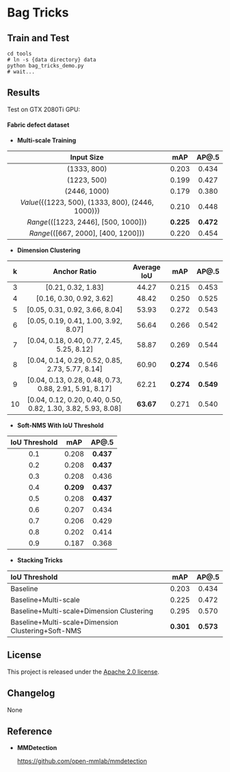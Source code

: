 # Bag Tricks

## Train and Test

    cd tools
    # ln -s {data directory} data 
    python bag_tricks_demo.py
    # wait...

## Results

Test on GTX 2080Ti GPU: 

#### **Fabric defect dataset**

- **Multi-scale Training**

|Input Size            | mAP    | AP@.5   | 
|:------------:|:--------:|:--------:|
|(1333, 800)                         |  0.203 | 0.434 | 
|(1223, 500)                         |  0.199 | 0.427 | 
|(2446, 1000)                        |  0.179 | 0.380 | 
|*Value*({(1223, 500), (1333, 800), (2446, 1000)})| 0.210 | 0.448 |
|*Range*(([1223, 2446], [500, 1000]))| **0.225** | **0.472** |
|*Range*(([667, 2000], [400, 1200]))| 0.220 | 0.454 |

<!-- 
|*Value*({(1223, 500), (1333, 800)})*| 0.213 | 0.447 |
|*Range*(([1223, 1333], [500, 800]))*| 0.220 | 0.455 | 
|*Range*(([612, 1835], [250, 750]))|  |  | 
-->

- **Dimension Clustering**

|k      | Anchor Ratio  |    Average IoU    |     mAP    | AP@.5   | 
|:------------:|:--------:|:--------:|:--------:|:--------:|
|3 | [0.21, 0.32, 1.83]       |     44.27     | 0.215 | 0.453 | 
|4 | [0.16, 0.30, 0.92, 3.62]  | 48.42 | 0.250| 0.525|
|5 | [0.05, 0.31, 0.92, 3.66, 8.04] | 53.93 | 0.272 | 0.543 |
|6 | [0.05, 0.19, 0.41, 1.00, 3.92, 8.07] | 56.64 | 0.266 | 0.542 |
|7 | [0.04, 0.18, 0.40, 0.77, 2.45, 5.25, 8.12] | 58.87 | 0.269 | 0.544 |
|8 | [0.04, 0.14, 0.29, 0.52, 0.85, 2.73, 5.77, 8.14] | 60.90 | **0.274** | 0.546 |
|9 | [0.04, 0.13, 0.28, 0.48, 0.73, 0.88, 2.91, 5.91, 8.17]| 62.21 | **0.274** | **0.549** |
|10| [0.04, 0.12, 0.20, 0.40, 0.50, 0.82, 1.30, 3.82, 5.93, 8.08]| **63.67** | 0.271 | 0.540 |

- **Soft-NMS With IoU Threshold**

|IoU Threshold            | mAP    | AP@.5   | 
|:------------:|:--------:|:--------:|
| 0.1 | 0.208 | **0.437** | 
| 0.2 | 0.208 | **0.437** | 
| 0.3 | 0.208 | 0.436 | 
| 0.4 | **0.209** | **0.437** | 
| 0.5 | 0.208 | **0.437** | 
| 0.6 | 0.207 | 0.434 | 
| 0.7 | 0.206 | 0.429 | 
| 0.8 | 0.202 | 0.414 | 
| 0.9 | 0.187 | 0.368 | 

- **Stacking Tricks**

|IoU Threshold            | mAP    | AP@.5   | 
|:------------|:--------:|:--------:|
| Baseline |   0.203 | 0.434 | 
| Baseline+Multi-scale | 0.225 | 0.472 | 
| Baseline+Multi-scale+Dimension Clustering | 0.295 | 0.570 | 
| Baseline+Multi-scale+Dimension Clustering+Soft-NMS | **0.301** | **0.573** | 

## License

This project is released under the [Apache 2.0 license](LICENSE).

## Changelog

None

## Reference

- **MMDetection**

    https://github.com/open-mmlab/mmdetection
